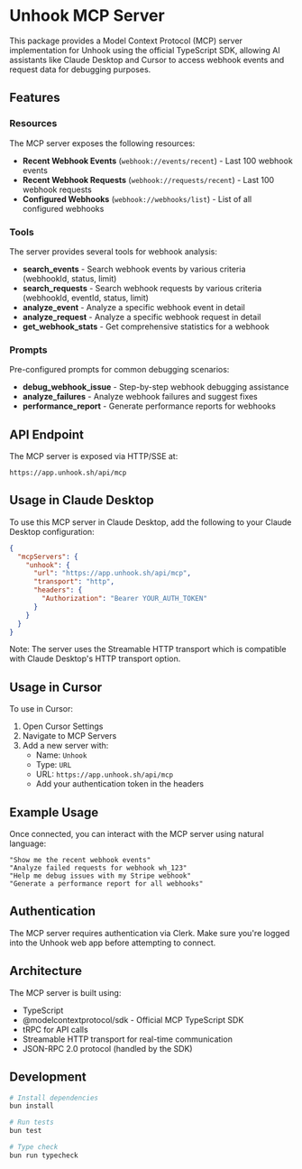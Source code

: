# Unhook MCP Server

This package provides a Model Context Protocol (MCP) server implementation for Unhook using the official TypeScript SDK, allowing AI assistants like Claude Desktop and Cursor to access webhook events and request data for debugging purposes.

## Features

### Resources
The MCP server exposes the following resources:
- **Recent Webhook Events** (`webhook://events/recent`) - Last 100 webhook events
- **Recent Webhook Requests** (`webhook://requests/recent`) - Last 100 webhook requests
- **Configured Webhooks** (`webhook://webhooks/list`) - List of all configured webhooks

### Tools
The server provides several tools for webhook analysis:
- **search_events** - Search webhook events by various criteria (webhookId, status, limit)
- **search_requests** - Search webhook requests by various criteria (webhookId, eventId, status, limit)
- **analyze_event** - Analyze a specific webhook event in detail
- **analyze_request** - Analyze a specific webhook request in detail
- **get_webhook_stats** - Get comprehensive statistics for a webhook

### Prompts
Pre-configured prompts for common debugging scenarios:
- **debug_webhook_issue** - Step-by-step webhook debugging assistance
- **analyze_failures** - Analyze webhook failures and suggest fixes
- **performance_report** - Generate performance reports for webhooks

## API Endpoint

The MCP server is exposed via HTTP/SSE at:
```
https://app.unhook.sh/api/mcp
```

## Usage in Claude Desktop

To use this MCP server in Claude Desktop, add the following to your Claude Desktop configuration:

```json
{
  "mcpServers": {
    "unhook": {
      "url": "https://app.unhook.sh/api/mcp",
      "transport": "http",
      "headers": {
        "Authorization": "Bearer YOUR_AUTH_TOKEN"
      }
    }
  }
}
```

Note: The server uses the Streamable HTTP transport which is compatible with Claude Desktop's HTTP transport option.

## Usage in Cursor

To use in Cursor:

1. Open Cursor Settings
2. Navigate to MCP Servers
3. Add a new server with:
   - Name: `Unhook`
   - Type: `URL`
   - URL: `https://app.unhook.sh/api/mcp`
   - Add your authentication token in the headers

## Example Usage

Once connected, you can interact with the MCP server using natural language:

```
"Show me the recent webhook events"
"Analyze failed requests for webhook wh_123"
"Help me debug issues with my Stripe webhook"
"Generate a performance report for all webhooks"
```

## Authentication

The MCP server requires authentication via Clerk. Make sure you're logged into the Unhook web app before attempting to connect.

## Architecture

The MCP server is built using:
- TypeScript
- @modelcontextprotocol/sdk - Official MCP TypeScript SDK
- tRPC for API calls
- Streamable HTTP transport for real-time communication
- JSON-RPC 2.0 protocol (handled by the SDK)

## Development

```bash
# Install dependencies
bun install

# Run tests
bun test

# Type check
bun run typecheck
```